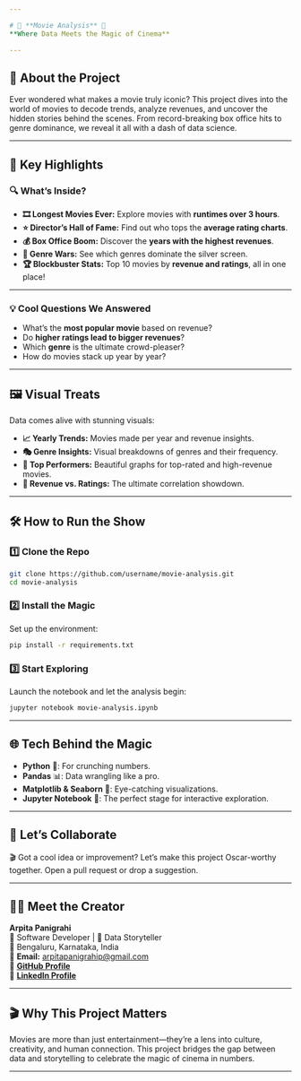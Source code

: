 ```yaml
---

# 🎥 **Movie Analysis** 🍿  
**Where Data Meets the Magic of Cinema**

---
```


## 🌟 **About the Project**  
Ever wondered what makes a movie truly iconic? This project dives into the world of movies to decode trends, analyze revenues, and uncover the hidden stories behind the scenes. From record-breaking box office hits to genre dominance, we reveal it all with a dash of data science.

---

## 🎯 **Key Highlights**  

### 🔍 **What’s Inside?**  
- **🎞️ Longest Movies Ever:** Explore movies with **runtimes over 3 hours**.  
- **⭐ Director’s Hall of Fame:** Find out who tops the **average rating charts**.  
- **💰 Box Office Boom:** Discover the **years with the highest revenues**.  
- **🎥 Genre Wars:** See which genres dominate the silver screen.  
- **🏆 Blockbuster Stats:** Top 10 movies by **revenue and ratings**, all in one place!  

---

### 💡 **Cool Questions We Answered**  
- What’s the **most popular movie** based on revenue?  
- Do **higher ratings lead to bigger revenues**?  
- Which **genre** is the ultimate crowd-pleaser?  
- How do movies stack up year by year?  

---

## 🖼️ **Visual Treats**  
Data comes alive with stunning visuals:  
- **📈 Yearly Trends:** Movies made per year and revenue insights.  
- **🎭 Genre Insights:** Visual breakdowns of genres and their frequency.  
- **🌟 Top Performers:** Beautiful graphs for top-rated and high-revenue movies.  
- **💸 Revenue vs. Ratings:** The ultimate correlation showdown.  

---

## 🛠️ **How to Run the Show**  

### 1️⃣ **Clone the Repo**  
```bash
git clone https://github.com/username/movie-analysis.git
cd movie-analysis
```

### 2️⃣ **Install the Magic**  
Set up the environment:  
```bash
pip install -r requirements.txt
```

### 3️⃣ **Start Exploring**  
Launch the notebook and let the analysis begin:  
```bash
jupyter notebook movie-analysis.ipynb
```

---

## 🌐 **Tech Behind the Magic**  
- **Python** 🐍: For crunching numbers.  
- **Pandas** 📊: Data wrangling like a pro.  
- **Matplotlib & Seaborn** 🎨: Eye-catching visualizations.  
- **Jupyter Notebook** 📓: The perfect stage for interactive exploration.  

---

## 🤝 **Let’s Collaborate**  
🎬 Got a cool idea or improvement? Let’s make this project Oscar-worthy together. Open a pull request or drop a suggestion.  

---

## 👩‍💻 **Meet the Creator**  
**Arpita Panigrahi**  
💼 Software Developer | 🎥 Data Storyteller  
📍 Bengaluru, Karnataka, India  
📧 **Email:** arpitapanigrahip@gmail.com  
🔗 [**GitHub Profile**](https://github.com/Arpita-Panigrahi)  
🔗 [**LinkedIn Profile**](https://www.linkedin.com/in/arpita-panigrahi-6a753428a/)  

---

## 🎬 **Why This Project Matters**  
Movies are more than just entertainment—they’re a lens into culture, creativity, and human connection. This project bridges the gap between data and storytelling to celebrate the magic of cinema in numbers.  

---
